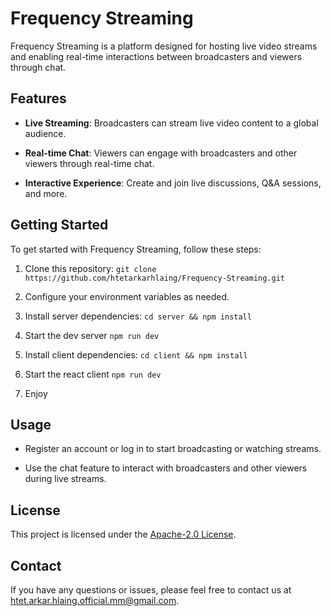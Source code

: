 # Frequency Streaming

Frequency Streaming is a platform designed for hosting live video streams and enabling real-time interactions between broadcasters and viewers through chat.

## Features

- **Live Streaming**: Broadcasters can stream live video content to a global audience.

- **Real-time Chat**: Viewers can engage with broadcasters and other viewers through real-time chat.

- **Interactive Experience**: Create and join live discussions, Q&A sessions, and more.

## Getting Started

To get started with Frequency Streaming, follow these steps:

1. Clone this repository: `git clone https://github.com/htetarkarhlaing/Frequency-Streaming.git`

2. Configure your environment variables as needed.

3. Install server dependencies: `cd server && npm install`

4. Start the dev server `npm run dev`

5. Install client dependencies: `cd client && npm install`

6. Start the react client `npm run dev`

7. Enjoy

## Usage

- Register an account or log in to start broadcasting or watching streams.

- Use the chat feature to interact with broadcasters and other viewers during live streams.

## License

This project is licensed under the [Apache-2.0 License](LICENSE).

## Contact

If you have any questions or issues, please feel free to contact us at [htet.arkar.hlaing.official.mm@gmail.com](mailto:htet.arkar.hlaing.official.mm@gmail.com).
